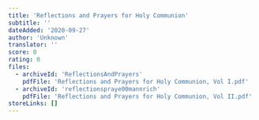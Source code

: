 ```yaml
---
title: 'Reflections and Prayers for Holy Communion'
subtitle: ''
dateAdded: '2020-09-27'
author: 'Unknown'
translator: ''
score: 0
rating: 0
files:
  - archiveId: 'ReflectionsAndPrayers'
    pdfFile: 'Reflections and Prayers for Holy Communion, Vol I.pdf'
  - archiveId: 'reflectionspraye00mannrich'
    pdfFile: 'Reflections and Prayers for Holy Communion, Vol II.pdf'
storeLinks: []
---
```


